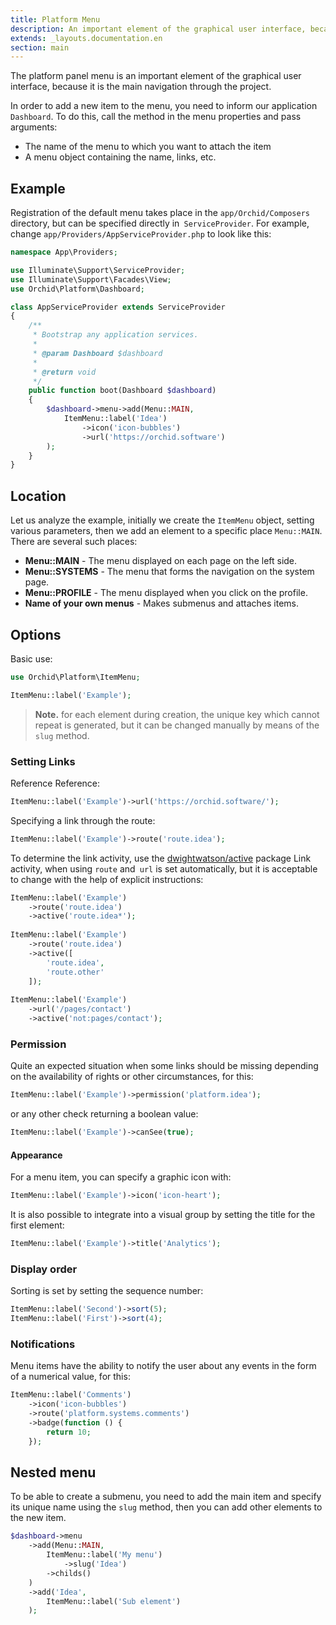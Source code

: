```yaml
---
title: Platform Menu
description: An important element of the graphical user interface, because with the help of it is based on the navigation project.
extends: _layouts.documentation.en
section: main
---
```


The platform panel menu is an important element of the graphical user interface, because it is the main navigation through the project.


In order to add a new item to the menu, you need to inform our application `Dashboard`.
To do this, call the method in the menu properties and pass arguments:

* The name of the menu to which you want to attach the item
* A menu object containing the name, links, etc.

## Example

Registration of the default menu takes place in the `app/Orchid/Composers` directory, but can be specified directly in` ServiceProvider`.
For example, change `app/Providers/AppServiceProvider.php` to look like this:
	
```php
namespace App\Providers;

use Illuminate\Support\ServiceProvider;
use Illuminate\Support\Facades\View;
use Orchid\Platform\Dashboard;

class AppServiceProvider extends ServiceProvider
{
    /**
     * Bootstrap any application services.
     *
     * @param Dashboard $dashboard
     *
     * @return void
     */
    public function boot(Dashboard $dashboard)
    {
        $dashboard->menu->add(Menu::MAIN,
            ItemMenu::label('Idea')
                ->icon('icon-bubbles')
                ->url('https://orchid.software')
        );
    }
}
```

## Location

Let us analyze the example, initially we create the `ItemMenu` object, setting various parameters, then we add an element to a specific place `Menu::MAIN`. There are several such places:

- **Menu::MAIN** - The menu displayed on each page on the left side.
- **Menu::SYSTEMS** - The menu that forms the navigation on the system page.
- **Menu::PROFILE** - The menu displayed when you click on the profile.
- **Name of your own menus** - Makes submenus and attaches items.

## Options


Basic use:

```php
use Orchid\Platform\ItemMenu;

ItemMenu::label('Example');
```

> **Note.** for each element during creation, the unique key which cannot repeat is generated, but it can be changed manually by means of the `slug` method.

### Setting Links

Reference Reference:

 ```php
ItemMenu::label('Example')->url('https://orchid.software/');
```
 
Specifying a link through the route:
 ```php
ItemMenu::label('Example')->route('route.idea');
```


To determine the link activity, use the [dwightwatson/active](https://github.com/dwightwatson/active) package
Link activity, when using `route` and` url` is set automatically,
but it is acceptable to change with the help of explicit instructions:

```php
ItemMenu::label('Example')
    ->route('route.idea')
    ->active('route.idea*');
    
ItemMenu::label('Example')
    ->route('route.idea')
    ->active([
        'route.idea',
        'route.other'
    ]);
    
ItemMenu::label('Example')
    ->url('/pages/contact')
    ->active('not:pages/contact');
```

### Permission

Quite an expected situation when some links should be missing
depending on the availability of rights or other circumstances, for this:

 ```php
ItemMenu::label('Example')->permission('platform.idea');
```

or any other check returning a boolean value:

 ```php
ItemMenu::label('Example')->canSee(true);
```

#### Appearance

For a menu item, you can specify a graphic icon with:

```php
ItemMenu::label('Example')->icon('icon-heart');
```

It is also possible to integrate into a visual group by setting the title for the first element:

```php
ItemMenu::label('Example')->title('Analytics');
```

### Display order

Sorting is set by setting the sequence number:
 ```php
ItemMenu::label('Second')->sort(5);
ItemMenu::label('First')->sort(4);
```

### Notifications

Menu items have the ability to notify the user about any events in the form of a numerical value, for this:

```php
ItemMenu::label('Comments')
    ->icon('icon-bubbles')
    ->route('platform.systems.comments')
    ->badge(function () {
        return 10;
    });
```

## Nested menu

To be able to create a submenu, you need to add the main item and specify its unique name using the `slug` method, then you can add other elements to the new item.

```php
$dashboard->menu
    ->add(Menu::MAIN,
        ItemMenu::label('My menu')
            ->slug('Idea')
	    ->childs()
    )
    ->add('Idea',
        ItemMenu::label('Sub element')
    );
```


